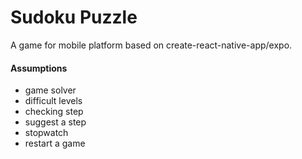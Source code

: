 # Sudoku Puzzle
A game for mobile platform based on create-react-native-app/expo.

#### Assumptions
- game solver
- difficult levels
- checking step
- suggest a step
- stopwatch
- restart a game

